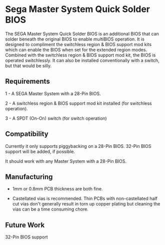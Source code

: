 # Sega Master System Quick Solder BIOS

The SEGA Master System Quick Solder BIOS is an additional BIOS that can solder beneath the original BIOS to enable multiBIOS operation. It is designed to compliment the switchless region & BIOS support mod kits which can enable the BIOS when set for the extended region modes. Combined with the switchless region & BIOS support mod kit, the BIOS is operated switchlessly. It can also be installed conventionally with a switch, but that would be silly.

## Requirements

1 - A SEGA Master System with a 28-Pin BIOS.

2 - A switchless region & BIOS support mod kit installed (for switchless operation).

3 - A SPDT (On-On) switch (for switch operation)

## Compatibility

Currently it only supports piggybacking on a 28-Pin BIOS. 32-Pin BIOS support will be added, if possible.

It should work with any Master System with a 28-Pin BIOS.

## Manufacturing

- 1mm or 0.8mm PCB thickness are both fine.

- Castellated vias is recommended. Thin PCBs with non-castellated half cut vias don't generally result in torn up copper plating but cleaning the vias can be a time consuming chore.

## Future Work

32-Pin BIOS support
